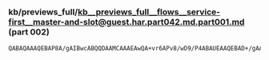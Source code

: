 ### kb/previews_full/kb__previews_full__flows__service-first__master-and-slot@guest.har.part042.md.part001.md (part 002)

```md
QABAQAAAQEBAP8A/gAIBwcABQQDAAMCAAAEAwQA+vr6APv8/wD9/P4ABAUEAAQEBAD+/gAA/wEAAAcGBgAA//0A+vn8APz+/gD
```

```
